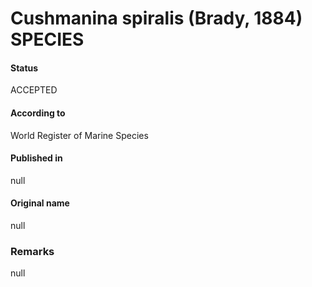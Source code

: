 Cushmanina spiralis (Brady, 1884) SPECIES
=======

#### Status
ACCEPTED

#### According to
World Register of Marine Species

#### Published in
null

#### Original name
null

### Remarks
null